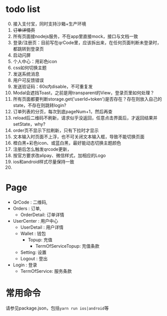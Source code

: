 # todo list

0. 接入支付宝，同时支持沙箱+生产环境
1. ~~订单详情页~~
2. 所有页面接nodejs服务，不在app里直接mock，接口与文档一致
3. 登录/注册页：目前写在qrCode里，应该拆出来，在任何页面判断未登录时，都跳转到登录页
4. 启动闪屏
5. 个人中心：用彩色icon
6. css如何切换主题
7. 发送系统消息
8. 用户可反馈错误
9. 发送验证码：60s内disable，不可重复发
10. Modal会遮挡Toast，之前是用transparent的View，登录页里如何处理？
11. 所有页面都要判断storage.get('userId+token')是否存在？存在则放入自己的state，不存在则跳转login?
12. 订单列表的分页，每次到底pageNum+1，然后再查
13. reload后二维码不刷新，请求似乎没返回，任意点击界面后，才返回结果并setState，why?
14. order页不显示下拉刷新，只有下拉时才显示
15. 文本输入时页面不上浮，也不可关闭文本输入框，导致不能切换页面
16. 橙白黑+彩色icon、或蓝白黑，最好能动态切换主题颜色
17. 注册后怎么触发qrcode更新，
18. 按官方要求改alipay、微信样式，加相应的Logo
19. ios和android样式尽量保持一致
20. 


# Page

- QrCode : 二维码,
- Orders : 订单,
  - OrderDetail: 订单详情
- UserCenter : 用户中心
  - UserDetail : 用户详情
  - Wallet : 钱包
  	- Topup: 	充值
  		- TermOfServiceTopup: 充值条款
  - Setting: 设置
  - Logout : 登出
- Login : 登录
	- TermOfService: 服务条款

# 常用命令

请参见package.json，包括`yarn run ios|android`等